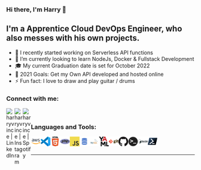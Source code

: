 ### Hi there, I'm Harry 👋

## I'm a Apprentice Cloud DevOps Engineer, who also messes with his own projects.

- 🔭 I recently started working on Serverless API functions
- 🌱 I’m currently looking to learn NodeJs, Docker & Fullstack Development
- 🎓 My current Graduation date is set for October 2022
- 🥅 2021 Goals: Get my Own API developed and hosted online
- ⚡ Fun fact: I love to draw and play guitar / drums

### Connect with me:

[<img align="left" alt="harryvince | LinkedIn" width="22px" src="https://cdn.jsdelivr.net/npm/simple-icons@v3/icons/linkedin.svg" />][linkedin]
[<img align="left" alt="harryvince | Instagram" width="22px" src="https://cdn.jsdelivr.net/npm/simple-icons@v3/icons/instagram.svg" />][instagram]
[<img align="left" alt="harryvince | Spotify" width="22px" src="https://cdn.jsdelivr.net/npm/simple-icons@3.13.0/icons/spotify.svg" />][spotify]

<br />

### Languages and Tools:

[<img align="left" alt="AWS" width="26px" src="https://raw.githubusercontent.com/github/explore/80688e429a7d4ef2fca1e82350fe8e3517d3494d/topics/aws/aws.png" />][aws]
[<img align="left" alt="Visual Studio Code" width="26px" src="https://raw.githubusercontent.com/github/explore/80688e429a7d4ef2fca1e82350fe8e3517d3494d/topics/visual-studio-code/visual-studio-code.png" />][vs]
[<img align="left" alt="HTML5" width="26px" src="https://raw.githubusercontent.com/github/explore/80688e429a7d4ef2fca1e82350fe8e3517d3494d/topics/html/html.png" />][html]
[<img align="left" alt="PHP" width="26px" src="https://raw.githubusercontent.com/github/explore/80688e429a7d4ef2fca1e82350fe8e3517d3494d/topics/php/php.png" />][php]
[<img align="left" alt="JavaScript" width="26px" src="https://raw.githubusercontent.com/github/explore/80688e429a7d4ef2fca1e82350fe8e3517d3494d/topics/javascript/javascript.png" />][js]
[<img align="left" alt="SQL" width="26px" src="https://raw.githubusercontent.com/github/explore/80688e429a7d4ef2fca1e82350fe8e3517d3494d/topics/sql/sql.png" />][sql]
[<img align="left" alt="MySQL" width="26px" src="https://raw.githubusercontent.com/github/explore/80688e429a7d4ef2fca1e82350fe8e3517d3494d/topics/mysql/mysql.png" />][mysql]
[<img align="left" alt="YAML" width="26px" src="https://raw.githubusercontent.com/github/explore/80688e429a7d4ef2fca1e82350fe8e3517d3494d/topics/yaml/yaml.png" />][yaml]
[<img align="left" alt="Git" width="26px" src="https://raw.githubusercontent.com/github/explore/80688e429a7d4ef2fca1e82350fe8e3517d3494d/topics/git/git.png" />][git]
[<img align="left" alt="GitHub" width="26px" src="https://raw.githubusercontent.com/github/explore/78df643247d429f6cc873026c0622819ad797942/topics/github/github.png" />][github]
[<img align="left" alt="Terminal" width="26px" src="https://raw.githubusercontent.com/github/explore/80688e429a7d4ef2fca1e82350fe8e3517d3494d/topics/terminal/terminal.png" />][terminal]
[<img align="left" alt="Bash" width="26px" src="https://raw.githubusercontent.com/github/explore/80688e429a7d4ef2fca1e82350fe8e3517d3494d/topics/bash/bash.png" />][bash]
[<img align="left" alt="Powershell" width="26px" src="https://raw.githubusercontent.com/github/explore/80688e429a7d4ef2fca1e82350fe8e3517d3494d/topics/powershell/powershell.png" />][powershell]

<br />
<br />

---

[instagram]: https://instagram.com/harryvince_
[linkedin]: https://uk.linkedin.com/in/harry-vince-1a69b275
[spotify]: https://open.spotify.com/user/kiosion13?si=Eu-D8kGwReaB_8t6cW_BhA
[powershell]: https://docs.microsoft.com/en-us/powershell/scripting/overview?view=powershell-7.1
[bash]: https://www.gnu.org/software/bash/manual/html_node/What-is-Bash_003f.html
[terminal]: https://itconnect.uw.edu/learn/workshops/online-tutorials/web-publishing/what-is-a-terminal/
[github]: https://github.com/
[git]: https://git-scm.com/book/en/v2/Getting-Started-What-is-Git%3F
[yaml]: https://www.cloudbees.com/blog/yaml-tutorial-everything-you-need-get-started
[mysql]: https://www.mysql.com/
[sql]: http://www.sqlcourse.com/intro.html
[js]: https://developer.mozilla.org/en-US/docs/Learn/JavaScript/First_steps/What_is_JavaScript
[php]: https://www.php.net/manual/en/intro-whatis.php
[html]: https://developer.mozilla.org/en-US/docs/Learn/Getting_started_with_the_web/HTML_basics
[vs]: https://code.visualstudio.com/
[aws]: https://aws.amazon.com/
